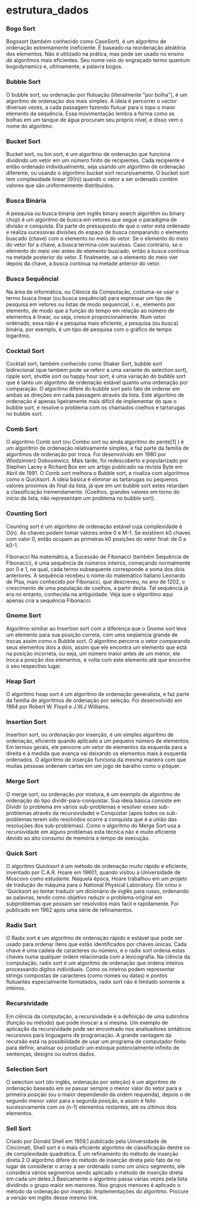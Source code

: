 # estrutura_dados
<h3>Bogo Sort</h3>
Bogosort (também conhecido como CaseSort), é um algoritmo de ordenação extremamente ineficiente. É baseado na reordenação aleatória dos elementos. Não é utilizado na prática, mas pode ser usado no ensino de algorítmos mais eficientes. Seu nome veio do engraçado termo quantum bogodynamics e, ultimamente, a palavra bogus. 

<h3>Bubble Sort</h3>
O bubble sort, ou ordenação por flutuação (literalmente "por bolha"), é um algoritmo de ordenação dos mais simples. A ideia é percorrer o vector diversas vezes, a cada passagem fazendo flutuar para o topo o maior elemento da sequência. Essa movimentação lembra a forma como as bolhas em um tanque de água procuram seu próprio nível, e disso vem o nome do algoritmo. 

<h3>Bucket Sort</h3>
Bucket sort, ou bin sort, é um algoritmo de ordenação que funciona dividindo um vetor em um número finito de recipientes. Cada recipiente é então ordenado individualmente, seja usando um algoritmo de ordenação diferente, ou usando o algoritmo bucket sort recursivamente. O bucket sort tem complexidade linear (Θ(n)) quando o vetor a ser ordenado contém valores que são uniformemente distribuídos. 

<h3>Busca Binária</h3>
A pesquisa ou busca binária (em inglês binary search algorithm ou binary chop) é um algoritmo de busca em vetores que segue o paradigma de divisão e conquista. Ela parte do pressuposto de que o vetor está ordenado e realiza sucessivas divisões do espaço de busca comparando o elemento buscado (chave) com o elemento no meio do vetor. Se o elemento do meio do vetor for a chave, a busca termina com sucesso. Caso contrário, se o elemento do meio vier antes do elemento buscado, então a busca continua na metade posterior do vetor. E finalmente, se o elemento do meio vier depois da chave, a busca continua na metade anterior do vetor. 

<h3>Busca Sequêncial</h3>
Na área de informática, ou Ciência da Computação, costuma-se usar o termo busca linear (ou busca sequêncial) para expressar um tipo de pesquisa em vetores ou listas de modo sequencial, i. e., elemento por elemento, de modo que a função do tempo em relação ao número de elementos é linear, ou seja, cresce proporcionalmente. Num vetor ordenado, essa não é a pesquisa mais eficiente, a pesquisa (ou busca) binária, por exemplo, é um tipo de pesquisa com o gráfico de tempo logarítmo. 

<h3>Cocktail Sort</h3>
Cocktail sort, também conhecido como Shaker Sort, bubble sort bidirecional (que também pode se referir a uma variante do selection sort), ripple sort, shuttle sort ou happy hour sort, é uma variação do bubble sort que é tanto um algoritmo de ordenação estável quanto uma ordenação por comparação. O algoritmo difere do bubble sort pelo fato de ordenar em ambas as direções em cada passagem através da lista. Este algoritmo de ordenação é apenas ligeiramente mais difícil de implementar do que o bubble sort, e resolve o problema com os chamados coelhos e tartarugas no bubble sort. 

<h3>Comb Sort</h3>
O algoritmo Comb sort (ou Combo sort ou ainda algoritmo do pente[1] ) é um algoritmo de ordenação relativamente simples, e faz parte da família de algoritmos de ordenação por troca. Foi desenvolvido em 1980 por Wlodzimierz Dobosiewicz. Mais tarde, foi redescoberto e popularizado por Stephen Lacey e Richard Box em um artigo publicado na revista Byte em Abril de 1991. O Comb sort melhora o Bubble sort, e rivaliza com algoritmos como o Quicksort. A ideia básica é eliminar as tartarugas ou pequenos valores próximos do final da lista, já que em um bubble sort estes retardam a classificação tremendamente. (Coelhos, grandes valores em torno do início da lista, não representam um problema no bubble sort). 

<h3>Counting Sort</h3>
Counting sort é um algoritmo de ordenação estável cuja complexidade é O(n). As chaves podem tomar valores entre 0 e M-1. Se existirem k0 chaves com valor 0, então ocupam as primeiras k0 posições do vetor final: de 0 a k0-1. 

Fibonacci</h3>
Na matemática, a Sucessão de Fibonacci (também Sequência de Fibonacci), é uma sequência de números inteiros, começando normalmente por 0 e 1, na qual, cada termo subsequente corresponde a soma dos dois anteriores. A sequência recebeu o nome do matemático italiano Leonardo de Pisa, mais conhecido por Fibonacci, que descreveu, no ano de 1202, o crescimento de uma população de coelhos, a partir desta. Tal sequência já era no entanto, conhecida na antiguidade. Veja que o algoritimo aqui apenas cria a sequência Fibonacci.

<h3>Gnome Sort</h3>
Algoritmo similiar ao Insertion sort com a diferença que o Gnome sort leva um elemento para sua posição correta, com uma seqüencia grande de trocas assim como o Bubble sort. O algoritmo percorre o vetor comparando seus elementos dois a dois, assim que ele encontra um elemento que está na posição incorreta, ou seja, um número maior antes de um menor, ele troca a posição dos elementos, e volta com este elemento até que encontre o seu respectivo lugar. 

<h3>Heap Sort</h3>
O algoritmo heap sort é um algoritmo de ordenação generalista, e faz parte da família de algoritmos de ordenação por seleção. Foi desenvolvido em 1964 por Robert W. Floyd e J.W.J Williams.

<h3>Insertion Sort</h3>
Insertion sort, ou ordenação por inserção, é um simples algoritmo de ordenação, eficiente quando aplicado a um pequeno número de elementos. Em termos gerais, ele percorre um vetor de elementos da esquerda para a direita e à medida que avança vai deixando os elementos mais à esquerda ordenados. O algoritmo de inserção funciona da mesma maneira com que muitas pessoas ordenam cartas em um jogo de baralho como o pôquer. 

<h3>Merge Sort</h3>
O merge sort, ou ordenação por mistura, é um exemplo de algoritmo de ordenação do tipo dividir-para-conquistar. Sua ideia básica consiste em Dividir (o problema em vários sub-problemas e resolver esses sub-problemas através da recursividade) e Conquistar (após todos os sub-problemas terem sido resolvidos ocorre a conquista que é a união das resoluções dos sub-problemas). Como o algoritmo do Merge Sort usa a recursividade em alguns problemas esta técnica não é muito eficiente devido ao alto consumo de memória e tempo de execução. 

<h3>Quick Sort</h3>
O algoritmo Quicksort é um método de ordenação muito rápido e eficiente, inventado por C.A.R. Hoare em 19601, quando visitou a Universidade de Moscovo como estudante. Naquela época, Hoare trabalhou em um projeto de tradução de máquina para o National Physical Laboratory. Ele criou o 'Quicksort ao tentar traduzir um dicionário de inglês para russo, ordenando as palavras, tendo como objetivo reduzir o problema original em subproblemas que possam ser resolvidos mais facil e rapidamente. Foi publicado em 1962 após uma série de refinamentos. 

<h3>Radix Sort</h3>
O Radix sort é um algoritmo de ordenação rápido e estável que pode ser usado para ordenar itens que estão identificados por chaves únicas. Cada chave é uma cadeia de caracteres ou número, e o radix sort ordena estas chaves numa qualquer ordem relacionada com a lexicografia.
Na ciência da computação, radix sort é um algoritmo de ordenação que ordena inteiros processando dígitos individuais. Como os inteiros podem representar strings compostas de caracteres (como nomes ou datas) e pontos flutuantes especialmente formatados, radix sort não é limitado somente a inteiros. 

<h3>Recursividade</h3>
Em ciência da computação, a recursividade é a definição de uma subrotina (função ou método) que pode invocar a si mesma. Um exemplo de aplicação da recursividade pode ser encontrado nos analisadores sintáticos recursivos para linguagens de programação. A grande vantagem da recursão está na possibilidade de usar um programa de computador finito para definir, analisar ou produzir um estoque potencialmente infinito de sentenças, designs ou outros dados. 

<h3>Selection Sort</h3>
O selection sort (do inglês, ordenação por seleção) é um algoritmo de ordenação baseado em se passar sempre o menor valor do vetor para a primeira posição (ou o maior dependendo da ordem requerida), depois o de segundo menor valor para a segunda posição, e assim é feito sucessivamente com os (n-1) elementos restantes, até os últimos dois elementos. 

<h3>Sell Sort</h3>
Criado por Donald Shell em 1959,1 publicado pela Universidade de Cincinnati, Shell sort é o mais eficiente algoritmo de classificação dentre os de complexidade quadrática. É um refinamento do método de inserção direta.2 O algoritmo difere do método de inserção direta pelo fato de no lugar de considerar o array a ser ordenado como um único segmento, ele considera vários segmentos sendo aplicado o método de inserção direta em cada um deles.3 Basicamente o algoritmo passa várias vezes pela lista dividindo o grupo maior em menores. Nos grupos menores é aplicado o método da ordenação por inserção. Implementações do algoritmo. Procure a versão em inglês desse mesmo link. 
